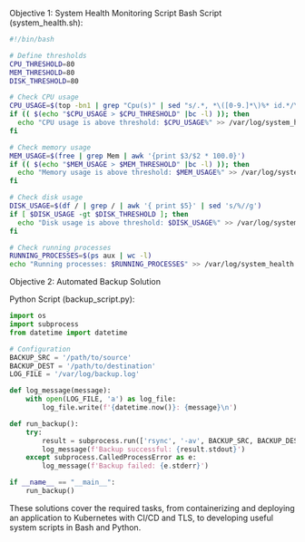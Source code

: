 Objective 1: System Health Monitoring Script
Bash Script (system_health.sh):

```bash
#!/bin/bash

# Define thresholds
CPU_THRESHOLD=80
MEM_THRESHOLD=80
DISK_THRESHOLD=80

# Check CPU usage
CPU_USAGE=$(top -bn1 | grep "Cpu(s)" | sed "s/.*, *\([0-9.]*\)%* id.*/\1/" | awk '{print 100 - $1}')
if (( $(echo "$CPU_USAGE > $CPU_THRESHOLD" |bc -l) )); then
  echo "CPU usage is above threshold: $CPU_USAGE%" >> /var/log/system_health.log
fi

# Check memory usage
MEM_USAGE=$(free | grep Mem | awk '{print $3/$2 * 100.0}')
if (( $(echo "$MEM_USAGE > $MEM_THRESHOLD" |bc -l) )); then
  echo "Memory usage is above threshold: $MEM_USAGE%" >> /var/log/system_health.log
fi

# Check disk usage
DISK_USAGE=$(df / | grep / | awk '{ print $5}' | sed 's/%//g')
if [ $DISK_USAGE -gt $DISK_THRESHOLD ]; then
  echo "Disk usage is above threshold: $DISK_USAGE%" >> /var/log/system_health.log
fi

# Check running processes
RUNNING_PROCESSES=$(ps aux | wc -l)
echo "Running processes: $RUNNING_PROCESSES" >> /var/log/system_health.log
```
Objective 2: Automated Backup Solution

Python Script (backup_script.py):

```python
import os
import subprocess
from datetime import datetime

# Configuration
BACKUP_SRC = '/path/to/source'
BACKUP_DEST = '/path/to/destination'
LOG_FILE = '/var/log/backup.log'

def log_message(message):
    with open(LOG_FILE, 'a') as log_file:
        log_file.write(f'{datetime.now()}: {message}\n')

def run_backup():
    try:
        result = subprocess.run(['rsync', '-av', BACKUP_SRC, BACKUP_DEST], check=True, stdout=subprocess.PIPE, stderr=subprocess.PIPE)
        log_message(f'Backup successful: {result.stdout}')
    except subprocess.CalledProcessError as e:
        log_message(f'Backup failed: {e.stderr}')

if __name__ == "__main__":
    run_backup()
```
These solutions cover the required tasks, from containerizing and deploying an application to Kubernetes with CI/CD and TLS, to developing useful system scripts in Bash and Python.





